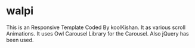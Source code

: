 # walpi

This is an Responsive Template Coded By koolKishan.
It as various scroll Animations. It uses Owl Carousel Library for the Carousel. Also jQuery has been used.
